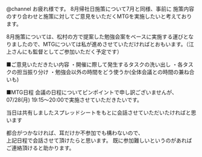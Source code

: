 @channel
お疲れ様です。
8月帰社日施策について7月と同様、事前に
施策内容のすり合わせと施策に対してご意見をいただくMTGを実施したいと考えております。

8月施策については、松村の方で提案した勉強会案をベースに実施する運びとなりましたので、MTGについては私が進めさせていただければとおもいます。（江上さんにも監督としてご参加いただく予定です）

■ご意見いただきたい内容
・開催に際して発生するタスクの洗い出し
・各タスクの担当振り分け
・勉強会以外の時間をどう使うか(全体会議との時間の兼ね合いも)

■MTG日程
会議の日程についてピンポイントで申し訳ございませんが、
07/28(月) 19:15～20:00で実施させていただきたいです。


当日は共有しましたスプレッドシートをもとに会話させていただいたければと思います

都合がつかなければ、耳だけか不参加でも構わないので、  
上記日程で会話させて頂けたらと思います。
既に参加難しいというのがあればご連絡頂けると助かります。